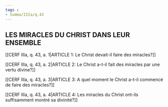 ```yaml
---
tags : 
- Summa/IIIa/q.43
---
```


## LES MIRACLES DU CHRIST DANS LEUR ENSEMBLE

[[CERF IIIa, q. 43, a. 1|ARTICLE 1: Le Christ devait-il faire des miracles?]]

[[CERF IIIa, q. 43, a. 2|ARTICLE 2: Le Christ a-t-il fait des miracles par une vertu divine?]]

[[CERF IIIa, q. 43, a. 3|ARTICLE 3: A quel moment le Christ a-t-il commencé de faire des miracles?]]

[[CERF IIIa, q. 43, a. 4|ARTICLE 4: Les miracles du Christ ont-ils suffisamment montré sa divinité?]]


